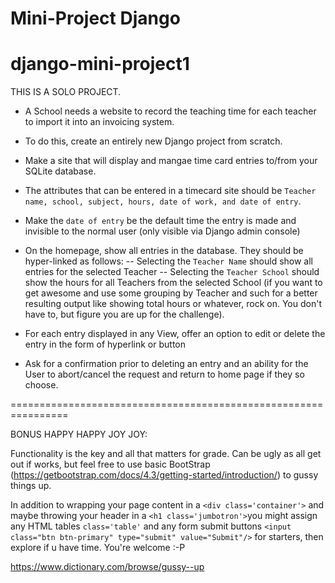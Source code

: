 # Mini-Project Django

# django-mini-project1

THIS IS A SOLO PROJECT.

* A School needs a website to record the teaching time for each teacher to import it into an invoicing system. 

* To do this, create an entirely new Django project from scratch. 

* Make a site that will display and mangae time card entries to/from your SQLite database. 

* The attributes that can be entered in a timecard site should be ```Teacher name, school, subject, hours, date of work, and date of entry```.

* Make the ```date of entry``` be the default time the entry is made and invisible to the normal user (only visible via Django admin console)

* On the homepage, show all entries in the database. They should be hyper-linked as follows:
-- Selecting the ```Teacher Name``` should show all entries for the selected Teacher
-- Selecting the ```Teacher School``` should show the hours for all Teachers from the selected School (if you want to get awesome and use some grouping by Teacher and such for a better resulting output like showing total hours or whatever, rock on. You don't have to, but figure you are up for the challenge).

* For each entry displayed in any View, offer an option to edit or delete the entry in the form of hyperlink or button

* Ask for a confirmation prior to deleting an entry and an ability for the User to abort/cancel the request and return to home page if they so choose.

================================================================

BONUS HAPPY HAPPY JOY JOY: 

Functionality is the key and all that matters for grade. Can be ugly as all get out if works, but feel free to use basic BootStrap (https://getbootstrap.com/docs/4.3/getting-started/introduction/) to gussy things up. 

In addition to wrapping your page content in a ```<div class='container'>``` and maybe throwing your header in a ```<h1 class='jumbotron'>```you might assign any HTML tables ```class='table'``` and any form submit buttons ```<input class="btn btn-primary" type="submit" value="Submit"/>``` for starters, then explore if u have time. You're welcome :-P 

https://www.dictionary.com/browse/gussy--up




